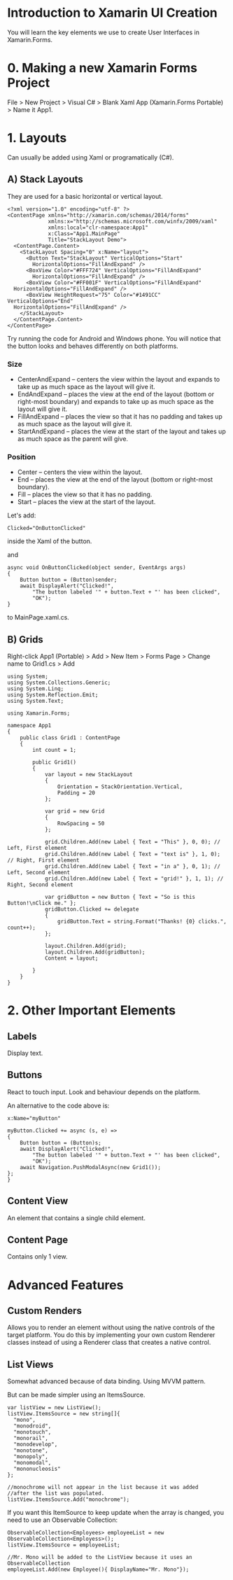 # Introduction to Xamarin UI Creation

You will learn the key elements we use to create User Interfaces in Xamarin.Forms.

# 0. Making a new Xamarin Forms Project

File > New Project > Visual C# > Blank Xaml App (Xamarin.Forms Portable) > Name it App1.

# 1. Layouts
Can usually be added using Xaml or programatically (C#).
## A) Stack Layouts

They are used for a basic horizontal or vertical layout.

```
<?xml version="1.0" encoding="utf-8" ?>
<ContentPage xmlns="http://xamarin.com/schemas/2014/forms"
             xmlns:x="http://schemas.microsoft.com/winfx/2009/xaml"
             xmlns:local="clr-namespace:App1"
             x:Class="App1.MainPage"
             Title="StackLayout Demo">
  <ContentPage.Content>
    <StackLayout Spacing="0" x:Name="layout">
      <Button Text="StackLayout" VerticalOptions="Start"
        HorizontalOptions="FillAndExpand" />
      <BoxView Color="#FFF724" VerticalOptions="FillAndExpand"
        HorizontalOptions="FillAndExpand" />
      <BoxView Color="#FF001F" VerticalOptions="FillAndExpand"
  HorizontalOptions="FillAndExpand" />
      <BoxView HeightRequest="75" Color="#1491CC" VerticalOptions="End"
  HorizontalOptions="FillAndExpand" />
    </StackLayout>
  </ContentPage.Content>
</ContentPage>

```

Try running the code for Android and Windows phone. You will notice that the button looks and behaves differently on both platforms.

### Size 


* CenterAndExpand – centers the view within the layout and expands to take up as much space as the layout will give it.
* EndAndExpand – places the view at the end of the layout (bottom or right-most boundary) and expands to take up as much space as the layout will give it.
* FillAndExpand – places the view so that it has no padding and takes up as much space as the layout will give it.
* StartAndExpand – places the view at the start of the layout and takes up as much space as the parent will give.


### Position


* Center – centers the view within the layout.
* End – places the view at the end of the layout (bottom or right-most boundary).
* Fill – places the view so that it has no padding.
* Start – places the view at the start of the layout.

Let's add:

```
Clicked="OnButtonClicked"
```

inside the Xaml of the button.

and 

```
async void OnButtonClicked(object sender, EventArgs args)
{
    Button button = (Button)sender;
    await DisplayAlert("Clicked!",
        "The button labeled '" + button.Text + "' has been clicked",
        "OK");
}
```

to MainPage.xaml.cs.

## B) Grids

Right-click App1 (Portable) > Add > New Item > Forms Page > Change name to Grid1.cs > Add

```
using System;
using System.Collections.Generic;
using System.Linq;
using System.Reflection.Emit;
using System.Text;

using Xamarin.Forms;

namespace App1
{
    public class Grid1 : ContentPage
    {
        int count = 1;

        public Grid1()
        {
            var layout = new StackLayout
            {
                Orientation = StackOrientation.Vertical,
                Padding = 20
            };

            var grid = new Grid
            {
                RowSpacing = 50
            };

            grid.Children.Add(new Label { Text = "This" }, 0, 0); // Left, First element
            grid.Children.Add(new Label { Text = "text is" }, 1, 0); // Right, First element
            grid.Children.Add(new Label { Text = "in a" }, 0, 1); // Left, Second element
            grid.Children.Add(new Label { Text = "grid!" }, 1, 1); // Right, Second element

            var gridButton = new Button { Text = "So is this Button!\nClick me." };
            gridButton.Clicked += delegate
            {
                gridButton.Text = string.Format("Thanks! {0} clicks.", count++);
            };

            layout.Children.Add(grid);
            layout.Children.Add(gridButton);
            Content = layout;

        }
    }
}

```


# 2. Other Important Elements

## Labels

Display text.

## Buttons

React to touch input. Look and behaviour depends on the platform.

An alternative to the code above is:

```
x:Name="myButton"
```

```
myButton.Clicked += async (s, e) =>
{
    Button button = (Button)s;
    await DisplayAlert("Clicked!",
        "The button labeled '" + button.Text + "' has been clicked",
        "OK");
    await Navigation.PushModalAsync(new Grid1());
};
}
```
## Content View

An element that contains a single child element.

## Content Page

Contains only 1 view.


# Advanced Features

## Custom Renders

Allows you to render an element without using the native controls of the target platform. You do this
by implementing your own custom Renderer classes instead of using a Renderer class that creates a native control. 

## List Views

Somewhat advanced because of data binding. Using MVVM pattern. 

But can be made simpler using an ItemsSource.

```
var listView = new ListView();
listView.ItemsSource = new string[]{
  "mono",
  "monodroid",
  "monotouch",
  "monorail",
  "monodevelop",
  "monotone",
  "monopoly",
  "monomodal",
  "mononucleosis"
};

//monochrome will not appear in the list because it was added
//after the list was populated.
listView.ItemsSource.Add("monochrome");
```

If you want this ItemSource to keep update when the array is changed, you need to use an Observable Collection:

```
ObservableCollection<Employees> employeeList = new ObservableCollection<Employess>();
listView.ItemsSource = employeeList;

//Mr. Mono will be added to the ListView because it uses an ObservableCollection
employeeList.Add(new Employee(){ DisplayName="Mr. Mono"});
```
